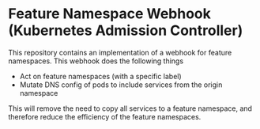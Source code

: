 # Feature Namespace Webhook (Kubernetes Admission Controller) 

This repository contains an implementation of a webhook for feature namespaces. This webhook does the following things

* Act on feature namespaces (with a specific label)
* Mutate DNS config of pods to include services from the origin namespace

This will remove the need to copy all services to a feature namespace, and therefore reduce the efficiency of the feature namespaces.

